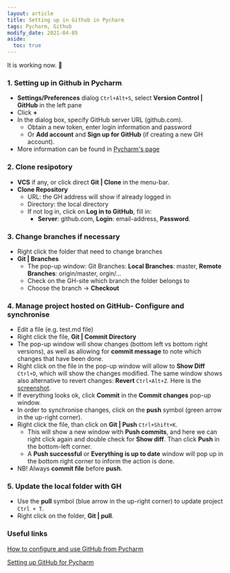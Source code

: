 ```yaml
---
layout: article
title: Setting up in Github in Pycharm
tags: Pycharm, Github
modify_date: 2021-04-05
aside:
  toc: true
---
```


It is working now.  :ghost:

<!--more-->
### 1. Setting up in Github in Pycharm
- **Settings/Preferences** dialog `Ctrl+Alt+S`, select **Version Control
  | GitHub** in the left pane
- Click **+**
- In the dialog box, specify GitHub server URL (github.com).
  + Obtain a new token, enter login information and password
  + Or **Add account** and **Sign up for GitHub** (if creating a new GH
    account).
- More information can be found in
  [Pycharm's page](https://www.jetbrains.com/help/pycharm/github.html)

### 2. Clone resipotory
- **VCS** if any, or click direct **Git | Clone** in the menu-bar.
- **Clone Repository**
  + URL: the GH address will show if already logged in
  + Directory: the local directory
  + If not log in, click on **Log in to GitHub**, fill in:
    * **Server**: github.com, **Login**: email-address, **Password**.

### 3. Change branches if necessary
- Right click the folder that need to change branches
- **Git | Branches**
  + The pop-up window: Git Branches: **Local Branches**: master,
    **Remote Branches**: origin/master, orgin/...
  + Check on the GH-site which branch the folder belongs to
  + Choose the branch -> **Checkout**

###  4. Manage project hosted on GitHub- Configure and synchronise
- Edit a file (e.g. test.md file)
- Right click the file, **Git | Commit Directory**
- The pop-up window will show changes (bottom left vs bottom right
  versions), as well as allowing for **commit message** to note which
  changes that have been done.
- Right click on the file in the pop-up window will allow to **Show
  Diff** `Ctrl+D`, which will show the changes modified. The same window
  shows also alternative to revert changes: **Revert** `Ctrl+Alt+Z`.
  Here is the [screenshot](../docs/assets/images/image.png).
- If everything looks ok, click **Commit** in the **Commit changes**
  pop-up window.
- In order to synchronise changes, click on the **push** symbol (green
  arrow in the up-right corner).
- Right click the file, than click on **Git | Push** `Ctrl+Shift+K`.
  + This will show a new window with **Push commits**, and here we can
    right click again and double check for **Show diff**. Than click
    **Push** in the bottom-left corner.
  + A **Push successful** or **Everything is up to date** window will
    pop up in the bottom right corner to inform the action is done.
- NB! Always **commit file** before **push**.

### 5. Update the local folder with GH
- Use the **pull** symbol (blue arrow in the up-right corner) to update
  project `Ctrl + T`.
- Right click on the folder, **Git | pull**.

### Useful links
[How to configure and use GitHub from Pycharm](https://www.youtube.com/watch?v=7sinNdn49Uk)

[Setting up GitHub for Pycharm](https://www.jetbrains.com/help/pycharm/github.html)
